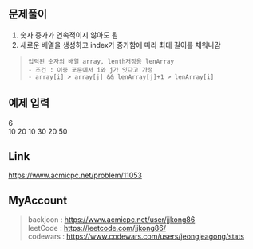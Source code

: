 ## 문제풀이
 1. 숫자 증가가 연속적이지 않아도 됨
 2. 새로운 배열을 생성하고 index가 증가함에 따라 최대 길이를 채워나감
 
> ```
> 입력된 숫자의 배열 array, lenth저장용 lenArray
> - 조건 : 이중 포문에서 i와 j가 잇다고 가정
> - array[i] > array[j] && lenArray[j]+1 > lenArray[i]
> ```

## 예제 입력
6  
10 20 10 30 20 50

## Link
https://www.acmicpc.net/problem/11053

## MyAccount

> backjoon : <https://www.acmicpc.net/user/jjkong86>  
> leetCode : <https://leetcode.com/jjkong86/>  
> codewars : https://www.codewars.com/users/jeongjeagong/stats



